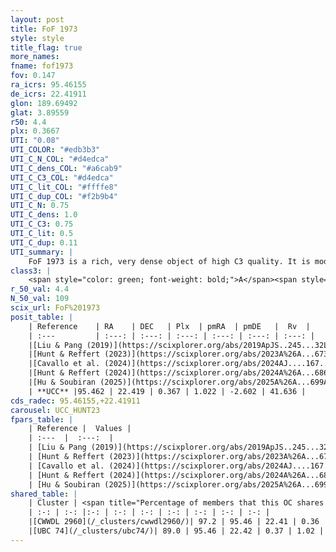 ```yaml
---
layout: post
title: FoF 1973
style: style
title_flag: true
more_names: 
fname: fof1973
fov: 0.147
ra_icrs: 95.46155
de_icrs: 22.41911
glon: 189.69492
glat: 3.89559
r50: 4.4
plx: 0.3667
UTI: "0.08"
UTI_COLOR: "#edb3b3"
UTI_C_N_COL: "#d4edca"
UTI_C_dens_COL: "#a6cab9"
UTI_C_C3_COL: "#d4edca"
UTI_C_lit_COL: "#ffffe8"
UTI_C_dup_COL: "#f2b9b4"
UTI_C_N: 0.75
UTI_C_dens: 1.0
UTI_C_C3: 0.75
UTI_C_lit: 0.5
UTI_C_dup: 0.11
UTI_summary: |
    FoF 1973 is a rich, very dense object of high C3 quality. It is moderately studied in the literature.<br><br><span style="color: #99180f; font-weight: bold;">Warning: </span>This is likely a duplicate object, which shares a large percentage of members with at least one previously reported entry.
class3: |
    <span style="color: green; font-weight: bold;">A</span><span style="color: #FFC300; font-weight: bold;">B</span>
r_50_val: 4.4
N_50_val: 109
scix_url: FoF%201973
posit_table: |
    | Reference    | RA    | DEC   | Plx  | pmRA  | pmDE   |  Rv  |
    | :---         | :---: | :---: | :---: | :---: | :---: | :---: |
    |[Liu & Pang (2019)](https://scixplorer.org/abs/2019ApJS..245...32L) | 95.481 | 22.42 | 0.337 | 1.076 | -2.633 | -- |
    |[Hunt & Reffert (2023)](https://scixplorer.org/abs/2023A%26A...673A.114H) | 95.452 | 22.413 | 0.36 | 0.998 | -2.584 | 40.069 |
    |[Cavallo et al. (2024)](https://scixplorer.org/abs/2024AJ....167...12C) | 95.491 | 22.392 | 0.362 | -- | -- | -- |
    |[Hunt & Reffert (2024)](https://scixplorer.org/abs/2024A%26A...686A..42H) | 95.452 | 22.413 | 0.36 | 0.998 | -2.584 | 40.069 |
    |[Hu & Soubiran (2025)](https://scixplorer.org/abs/2025A%26A...699A.246H) | 95.491 | 22.392 | -- | -- | -- | -- |
    | **UCC** |95.462 | 22.419 | 0.367 | 1.022 | -2.602 | 41.636 | 
cds_radec: 95.46155,+22.41911
carousel: UCC_HUNT23
fpars_table: |
    | Reference |  Values |
    | :---  |  :---:  |
    | [Liu & Pang (2019)](https://scixplorer.org/abs/2019ApJS..245...32L) | `Age=0.708, Z=0.25` |
    | [Hunt & Reffert (2023)](https://scixplorer.org/abs/2023A%26A...673A.114H) | `AV50=1.614, diffAV50=1.573, MOD50=11.997, logAge50=8.714` |
    | [Cavallo et al. (2024)](https://scixplorer.org/abs/2024AJ....167...12C) | `AV50=1.78, dMod50=11.91, logAge50=8.87, [Fe/H]50=0.07` |
    | [Hunt & Reffert (2024)](https://scixplorer.org/abs/2024A%26A...686A..42H) | `MassJ=990.846` |
    | [Hu & Soubiran (2025)](https://scixplorer.org/abs/2025A%26A...699A.246H) | `MA22=-0.19, MA23f=-0.38, MA23g=-0.2, MZ23=-0.36, MK24=-0.26, MF24=-0.24` |
shared_table: |
    | Cluster | <span title="Percentage of members that this OC shares with the ones listed">%</span>   | RA   | DEC   | Plx   | pmRA  | pmDE  | Rv | UTI |
    | :-: | :-: |:-: | :-: | :-: | :-: | :-: | :-: | :-: |
    |[CWWDL 2960](/_clusters/cwwdl2960/)| 97.2 | 95.46 | 22.41 | 0.36 | 1.02 | -2.6 | 41.57 |0.04 |
    |[UBC 74](/_clusters/ubc74/)| 89.0 | 95.46 | 22.42 | 0.37 | 1.02 | -2.6 | 41.51 |0.6 |
---
```


